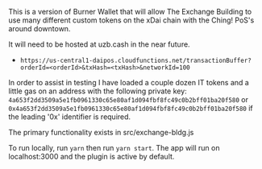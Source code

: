 This is a version of Burner Wallet that will allow The Exchange Building to
use many different custom tokens on the xDai chain with the Ching! PoS's
around downtown.

It will need to be hosted at uzb.cash in the near future.

- `https://us-central1-daipos.cloudfunctions.net/transactionBuffer?orderId=<orderId>&txHash=<txHash>&networkId=100`

In order to assist in testing I have loaded a couple dozen IT tokens and a
little gas on an address with the following private key:
`4a653f2dd3509a5e1fb0961330c65e80af1d094fbf8fc49c0b2bff01ba20f580` or `0x4a653f2dd3509a5e1fb0961330c65e80af1d094fbf8fc49c0b2bff01ba20f580` if the leading '0x' identifier is required.

The primary functionality exists in src/exchange-bldg.js

To run locally, run `yarn` then run `yarn start`. The app will run on localhost:3000 and the plugin is active by default.
